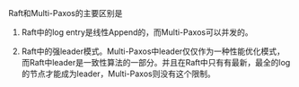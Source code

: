 Raft和Multi-Paxos的主要区别是

1. Raft中的log entry是线性Append的，而Multi-Paxos可以并发的。

2. Raft中的强leader模式。Multi-Paxos中leader仅仅作为一种性能优化模式，而Raft中leader是一致性算法的一部分。并且在Raft中只有有最新，最全的log的节点才能成为leader，Multi-Paxos则没有这个限制。
